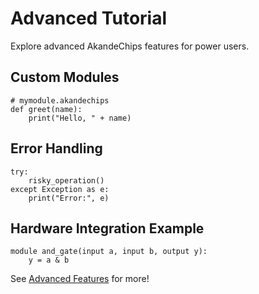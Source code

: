 # Advanced Tutorial

Explore advanced AkandeChips features for power users.

## Custom Modules
```akandechips
# mymodule.akandechips
def greet(name):
    print("Hello, " + name)
```

## Error Handling
```akandechips
try:
    risky_operation()
except Exception as e:
    print("Error:", e)
```

## Hardware Integration Example
```akandechips
module and_gate(input a, input b, output y):
    y = a & b
```

See [Advanced Features](./advanced.md) for more!
